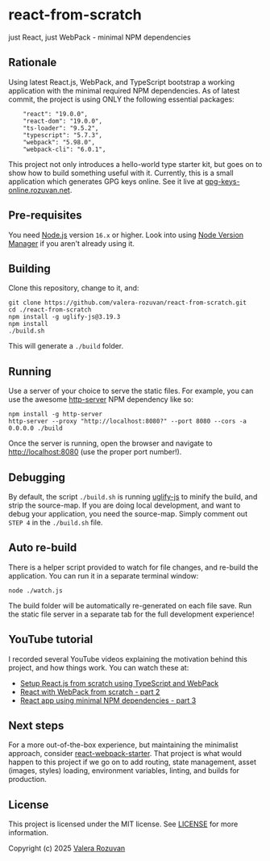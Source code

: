 # react-from-scratch

just React, just WebPack - minimal NPM dependencies

## Rationale

Using latest React.js, WebPack, and TypeScript bootstrap a working application with the minimal required NPM dependencies. As of latest commit, the project is using ONLY the following essential packages:

```text
    "react": "19.0.0",
    "react-dom": "19.0.0",
    "ts-loader": "9.5.2",
    "typescript": "5.7.3",
    "webpack": "5.98.0",
    "webpack-cli": "6.0.1",
```

This project not only introduces a hello-world type starter kit, but goes on to show how to build something useful with it. Currently, this is a small application which generates GPG keys online. See it live at [gpg-keys-online.rozuvan.net](https://gpg-keys-online.rozuvan.net/).

## Pre-requisites

You need [Node.js](https://nodejs.org/) version `16.x` or higher. Look into using [Node Version Manager](https://github.com/nvm-sh/nvm) if you aren't already using it.

## Building

Clone this repository, change to it, and:

```shell
git clone https://github.com/valera-rozuvan/react-from-scratch.git
cd ./react-from-scratch
npm install -g uglify-js@3.19.3
npm install
./build.sh
```

This will generate a `./build` folder.

## Running

Use a server of your choice to serve the static files. For example, you can use the awesome [http-server](https://www.npmjs.com/package/http-server) NPM dependency like so:

```shell
npm install -g http-server
http-server --proxy "http://localhost:8080?" --port 8080 --cors -a 0.0.0.0 ./build
```

Once the server is running, open the browser and navigate to [http://localhost:8080](http://localhost:8080) (use the proper port number!).

## Debugging

By default, the script `./build.sh` is running [uglify-js](https://www.npmjs.com/package/uglify-js) to minify the build, and strip the source-map. If you are doing local development, and want to debug your application, you need the source-map. Simply comment out `STEP 4` in the `./build.sh` file.

## Auto re-build

There is a helper script provided to watch for file changes, and re-build the application. You can run it in a separate terminal window:

```shell
node ./watch.js
```

The build folder will be automatically re-generated on each file save. Run the static file server in a separate tab for the full development experience!

## YouTube tutorial

I recorded several YouTube videos explaining the motivation behind this project, and how things work. You can watch these at:

- [Setup React.js from scratch using TypeScript and WebPack](https://www.youtube.com/watch?v=FXvbgRYWxHc&list=PL9R9HKRuWxbh3aDCiSS-wl4LUjcm-LgKN&index=2)
- [React with WebPack from scratch - part 2](https://www.youtube.com/watch?v=9QaqjGDx0xE&list=PL9R9HKRuWxbh3aDCiSS-wl4LUjcm-LgKN&index=1)
- [React app using minimal NPM dependencies - part 3](https://www.youtube.com/watch?v=9Hwc4XftT8A&list=PL9R9HKRuWxbh3aDCiSS-wl4LUjcm-LgKN&index=1)

## Next steps

For a more out-of-the-box experience, but maintaining the minimalist approach, consider [react-webpack-starter](https://github.com/valera-rozuvan/react-webpack-starter). That project is what would happen to this project if we go on to add routing, state management, asset (images, styles) loading, environment variables, linting, and builds for production.

## License

This project is licensed under the MIT license. See [LICENSE](LICENSE) for more information.

Copyright (c) 2025 [Valera Rozuvan](https://valera.rozuvan.net/)

